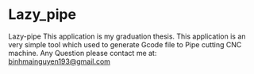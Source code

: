 # Lazy_pipe
Lazy-pipe
This application is my graduation thesis.
This application is an very simple tool which used to generate Gcode file to Pipe cutting CNC machine.
Any Question please contact me at: binhmainguyen193@gmail.com
